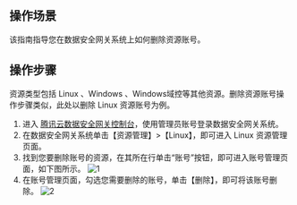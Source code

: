 ## 操作场景
该指南指导您在数据安全网关系统上如何删除资源账号。

## 操作步骤
资源类型包括 Linux 、Windows 、Windows域控等其他资源。删除资源账号操作步骤类似，此处以删除 Linux 资源账号为例。

1. 进入 [腾讯云数据安全网关控制台](https://console.cloud.tencent.com/dasb)，使用管理员账号登录数据安全网关系统。
2. 在数据安全网关系统单击【资源管理】>【Linux】，即可进入 Linux 资源管理页面。
3. 找到您要删除账号的资源，在其所在行单击“账号”按钮，即可进入账号管理页面，如下图所示。
![1](https://main.qcloudimg.com/raw/b04669730acd62048622192f6211c8d3.png)
4. 在账号管理页面，勾选您需要删除的账号，单击【删除】，即可将该账号删除。
![2](https://main.qcloudimg.com/raw/37d0ed52599bf815615ba9774d34a36c.png)
